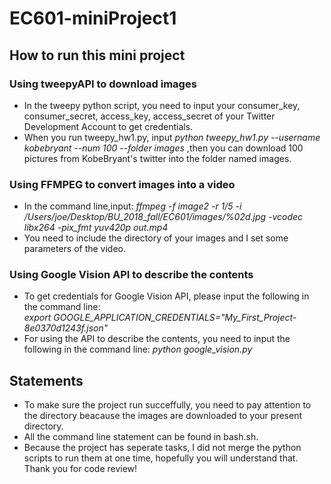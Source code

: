 # EC601-miniProject1
## How to run this mini project
### Using tweepyAPI to download images
* In the tweepy python script, you need to input your consumer_key, consumer_secret, access_key, access_secret of your Twitter Development Account to get credentials.
* When you run tweepy_hw1.py, input *python tweepy_hw1.py --username kobebryant --num 100 --folder images* ,then you can download 100 pictures from KobeBryant's twitter into the folder named images.

### Using FFMPEG to convert images into a video
* In the command line,input: *ffmpeg -f image2 -r 1/5 -i /Users/joe/Desktop/BU_2018_fall/EC601/images/%02d.jpg -vcodec libx264 -pix_fmt yuv420p out.mp4*
* You need to include the directory of your images and I set some parameters of the video.

### Using Google Vision API to describe the contents
* To get credentials for Google Vision API, please input the following in the command line:  
*export GOOGLE_APPLICATION_CREDENTIALS="My_First_Project-8e0370d1243f.json"*  
* For using the API to describe the contents, you need to input the following in the command line: 
*python google_vision.py*

## Statements
* To make sure the project run succeffully, you need to pay attention to the directory beacause the images are downloaded to your present directory.
* All the command line statement can be found in bash.sh.
* Because the project has seperate tasks, I did not merge the python scripts to run them at one time, hopefully you will understand that. Thank you for code review!
